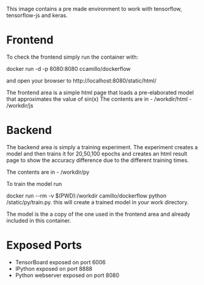 

This image contains a pre made environment to work with tensorflow, tensorflow-js and keras.

Frontend
========

To check the frontend simply run the container with:

docker run -d -p 8080:8080 ccamillo/dockerflow

 and open your browser to http://localhost:8080/static/html/

The frontend area is a simple html page that loads a pre-elaborated model that approximates the value of sin(x)
The contents are in
    - /workdir/html
    - /workdir/js



Backend
=======

The backend area is simply a training experiment.
The experiment creates a model and then trains it for 20,50,100 epochs and creates an html result page to show the accuracy difference due to the different training times.

The contents are in
    - /workdir/py

To train the model run

docker run --rm -v $(PWD):/workdir camillo/dockerflow python /static/py/train.py.
this will create a trained model in your work directory.

The model is the a copy of the one used in the frontend area and already included in this container.

# Exposed Ports
* TensorBoard exposed on port 6006
* IPython exposed on port 8888
* Python webserver exposed on port 8080